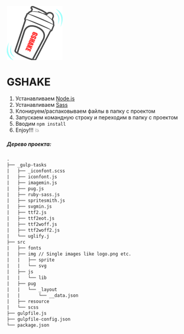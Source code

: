 ![GSHAKE](https://github.com/yury-kopyl/gshake/raw/master/gshake.png)
# GSHAKE
1. Устанавливаем [Node.js](https://nodejs.org/en/download/)
2. Устанавливаем [Sass](http://sass-lang.com/install)
3. Клонируем/распаковываем файлы в папку с проектом
4. Запускаем командную строку и переходим в папку с проектом
5. Вводим `npm install`
6. Enjoy!!! :boom:

##### Дерево проекта:
```
.
├── _gulp-tasks
|   ├── _iconfont.scss
|   ├── iconfont.js
|   ├── imagemin.js
|   ├── pug.js
|   ├── ruby-sass.js
|   ├── spritesmith.js
|   ├── svgmin.js
|   ├── ttf2.js
|   ├── ttf2eot.js
|   ├── ttf2woff.js
|   ├── ttf2woff2.js
|   └── uglify.j
├── src
|   ├── fonts
|   ├── img // Single images like logo.png etc. 
|   |   ├── sprite
|   |   └── svg
|   ├── js
|   |   └── lib
|   ├── pug
|   |   └── _layout
|   |       └── __data.json
|   ├── resource
|   └── scss
├── gulpfile.js
├── gulpfile-config.json
└── package.json
```
